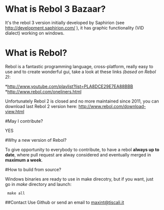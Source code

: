 # What is Rebol 3 Bazaar?

It's the rebol 3 version initially developed by Saphirion (see http://development.saphirion.com/ ),
it has graphic functionality (VID dialect) working on windows.

# What is Rebol?
Rebol is a fantastic programming language, cross-platform, really easy to use and to create wonderful gui, 
take a look at these links _(based on Rebol 2)_:

*http://www.youtube.com/playlist?list=PLA8DCE29E7EA88BBB
*http://www.rebol.com/oneliners.html

Unfortunately Rebol 2 is closed and no more maintained since 2011, you can download last Rebol 2 version here: http://www.rebol.com/download-view.html



#May I contribute?

YES

#Why a new version of Rebol?

To give opportunity to everybody to contribute, to have a rebol **always up to date**, where pull request are 
alway considered and eventually merged in **maximum a week**.

#How to build from source?

Windows binaries are ready to use in make direcotry, but if you want, just go in 
*make* directory and launch:

     make all

##Contact
Use Github or send an email to maxint@tiscali.it

